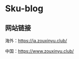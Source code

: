 <!--
 * @Author: zxy
 * @Date: 2021-04-18 00:15:49
 * @LastEditTime: 2021-09-26 20:39:00
 * @FilePath: /my-blog/README.md
-->
# Sku-blog

## 网站链接
海外：https://ja.zouxinyu.club/

中国：https://www.zouxinyu.club/
